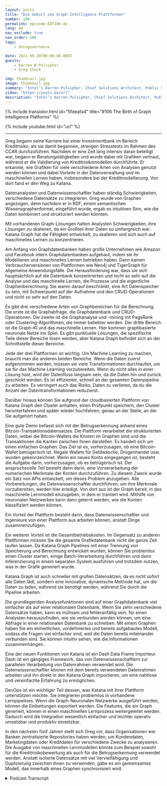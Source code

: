 ```yaml
---
layout: posts
title: "Die Geburt von Graph Intelligence Plattformen"
number: 106
permalink: episode-EDT106-de
lang: de
nav_exclude: true
nav_order: 106
tags:
    - datagovernance

date: 2022-09-20T00:00:00.000Z
guests:
    - Darren W Pulsipher
    - Greg Steck

img: thumbnail.jpg
image: thumbnail.jpg
summary: "Intel’s Darren Pulsipher, Chief Solutions Architect, Public Sector und Greg Steck, Senior Director of Industry Solutions, Katana Graph, sprechen über die Vorteile von Katana's Graph Intelligence Plattform."
video: "https://youtu.be/url"
description: "Intel’s Darren Pulsipher, Chief Solutions Architect, Public Sector und Greg Steck, Senior Director of Industry Solutions, Katana Graph, sprechen über die Vorteile von Katana's Graph Intelligence Plattform."
---
```


<div>
{% include transistor.html id="5fdeafa4" title="#106 The Birth of Graph Intelligence Platforms" %}

{% include youtube.html id="url" %}
</div>

---

Greg begann seine Karriere bei einer Investmentbank im Bereich Kreditrisiko, als sie damit begannen, strengen Stresstests im Rahmen des CCAR durchzuführen. Nachdem er eine Zeit lang intensiv daran beteiligt war, begann er Beratungstätigkeiten und wurde dabei mit Grafiken vertraut, während er die Validierung von Kreditrisikomodellen durchführte. Er erkannte, wie Grafiken für viele verschiedene Arten von Analysen genutzt werden können und dabei Vorteile in der Datenverwaltung und im maschinellen Lernen haben, insbesondere bei der Kreditmodellierung. Von dort fand er den Weg zu Katana.

Datenanalysten und Datenwissenschaftler haben ständig Schwierigkeiten, verschiedene Datensätze zu integrieren. Greg wurde von Graphen angezogen, denn nachdem er in RDF, einem semantischen Wissensgraphenformat, eingeführt wurde, ergab es intuitiven Sinn, wie die Daten kombiniert und strukturiert werden könnten.

Mit vorhandenen Graph-Lösungen hatten Analysten Schwierigkeiten, ihre Lösungen zu skalieren, da ein Großteil ihrer Daten so umfangreich war. Katana Graph hat die Fähigkeit entwickelt, zu skalieren und sich auch auf maschinelles Lernen zu konzentrieren.

Am Anfang von Graphdatenbanken haben große Unternehmen wie Amazon und Facebook intern Graphdatenbanken aufgebaut, indem sie ihr Modellieren und maschinelles Lernen betrieben haben. Dann kamen Verbraucherversionen von Plattformen wie Neo4j und TigerGraph für allgemeine Anwendungsfälle. Die Herausforderung war, dass sie sich hauptsächlich auf die Datenbank konzentrierten und nicht so sehr auf die Analyse und das maschinelle Lernen, die Prozesse und die eigentliche Graphenberechnung. Sie waren darauf beschränkt, eine Art Datenspeicher zu sein, mit Schwerpunkt auf der Aufnahme und den CRUD-Operationen und nicht so sehr auf den Daten.

Es gibt drei verschiedene Arten von Graphbereichen für die Berechnung. Die erste ist die Graphabfrage, die Graphdatenbank und CRUD-Operationen. Die zweite ist die Graphanalyse und -mining mit PageRank oder Clustering-Algorithmen, die immer beliebter werden. Der dritte Bereich ist die Graph-KI und das maschinelle Lernen. Hier kommen graphbasierte neuronale Netze ins Spiel. Es gibt punktuelle Lösungen, die spezifische Teile dieser Bereiche lösen werden, aber Katana Graph befindet sich an der Schnittstelle dieser Bereiche.

Jede der drei Plattformen ist wichtig. Um Machine Learning zu machen, braucht man die anderen beiden Bereiche. Wenn die Daten zuerst aufgenommen werden, müssen sie viele Transformationen durchlaufen, um sie für das Machine Learning vorzubereiten. Wenn du nicht alles in einer Lösung hast, wird der Datenfluss langsam sein, da die Daten hin und zurück geschickt werden. Es ist effizienter, schnell an der gesamten Datenpipeline zu arbeiten. Es verringert auch das Risiko, Daten zu verlieren, da du die Anzahl der Datentransformationen reduzierst.

Darüber hinaus können Sie aufgrund der cloudbasierten Plattform von Katana Graph den Cluster anhalten, einen Prüfpunkt speichern, den Cluster herunterfahren und später wieder hochfahren, genau an der Stelle, an der Sie aufgehört haben.

Eine gute Demo befasst sich mit der Betrugserkennung anhand eines Bitcoin-Transaktionsdatensatzes. Die Plattform verarbeitet die strukturierten Daten, wobei die Bitcoin-Wallets die Knoten im Graphen sind und die Transaktionen die Kanten zwischen ihnen darstellen. Es handelt sich um einen einfachen Graphen. Das Ziel ist es, vorherzusagen, ob eine Bitcoin-Wallet betrügerisch ist. Illegale Wallets für Geldwäsche, Drogenhandel usw. wurden gekennzeichnet. Wenn ein neues Konto eingegangen ist, besteht die Aufgabe darin, vorherzusagen, ob es betrügerisch ist. Der anspruchsvolle Teil besteht dann darin, eine Vorverarbeitung der numerischen Merkmale der Konten durchzuführen. Zu diesem Zweck wurde ein Satz von APIs entwickelt, um dieses Problem anzugehen. Alle Vorbereitungen, die Datenwissenschaftler durchführen, um ihre Merkmale vorzubereiten, werden hier erledigt. Von dort aus ist der Graph bereit, in das maschinelle Lernmodell einzugeben, in dem er trainiert wird. Mithilfe von neuronalen Netzwerken kann dann gelernt werden, wie die Konten klassifiziert werden können.

Ein Vorteil der Plattform besteht darin, dass Datenwissenschaftler und Ingenieure von einer Plattform aus arbeiten können, anstatt Dinge zusammenzufügen.

Ein weiterer Vorteil ist die Gesamtbetriebskosten. Im Gegensatz zu anderen Plattformen müssen Sie die gesamte Grafikdatenbank nicht die ganze Zeit laufen lassen. Da Katana Graph Pipelines mit einer Trennung von Speicherung und Berechnung entwickelt wurden, können Sie problemlos einen Cluster starten, einige Batch-Verarbeitung durchführen und dann Inferenzierung in einem separaten System ausführen und trotzdem nutzen, was in der Grafik generiert wurde.

Katana Graph ist auch schneller mit großen Datensätzen, da es nicht sofort alle Daten lädt, sondern eine innovative, dynamische Methode hat, um die Daten zu laden, während sie benötigt werden, während Sie durch die Pipeline arbeiten.

Die grundlegenden Analysefunktionen sind auf einer Graphdatenbank viel einfacher als auf einer relationalen Datenbank. Wenn Sie zehn verschiedene Datensätze haben, kann es mühsam und fehleranfällig sein, für einen Analysten herauszufinden, wie sie verbunden werden können, um eine Abfrage in einer relationalen Datenbank zu schreiben. Mit einem Graphen haben Sie ein einheitliches, vordefiniertes und bereits aufgebautes Modell, sodass die Fragen viel einfacher sind, weil die Daten bereits miteinander verbunden sind. Sie können intuitiv sehen, wie die Informationen zusammenhängen.

Eine der neuen Funktionen von Katana ist ein Dash Data Frame Importeur. Dash ist ein gängiges Framework, das von Datenwissenschaftlern zur parallelen Verarbeitung von Datenrahmen verwendet wird. Die Datenwissenschaftler können mit dem bereits verwendeten Datenrahmen arbeiten und ihn direkt in den Katana Graph importieren, um eine nahtlose und vereinfachte Erfahrung zu ermöglichen.

DevOps ist ein wichtiger Teil dessen, was Katana mit ihrer Plattform unterstützen möchte. Sie integrieren problemlos in vorhandene Lernpipelines. Wenn die Graph-Neuronalen Netzwerke ausgeführt werden, können die Einbettungen exportiert werden. Die Features, die ein Graph generiert, können in einen maschinellen Lernprozess weitergeleitet werden. Dadurch wird die Integration wesentlich einfacher und leichter operativ umsetzbar und produktiv einsetzbar.

In den nächsten fünf Jahren stellt sich Greg vor, dass Organisationen wie Banken zentralisierte Repositories haben werden, um Kundendaten, Marketingdaten oder Kreditdaten für verschiedene Zwecke zu analysieren. Die Ausgabe von maschinellen Lernmodellen könnte zum Beispiel sowohl für die Kreditrisikobewertung als auch für die Betrugserkennung verwendet werden. Anstatt isolierte Datensätze mit viel Vervielfältigung und Duplizierung zwischen ihnen zu verwenden, gäbe es ein gemeinsames Modell, das innerhalb eines Graphen synchronisiert wird.



<details>
<summary> Podcast Transcript </summary>

<p></p>

</details>
